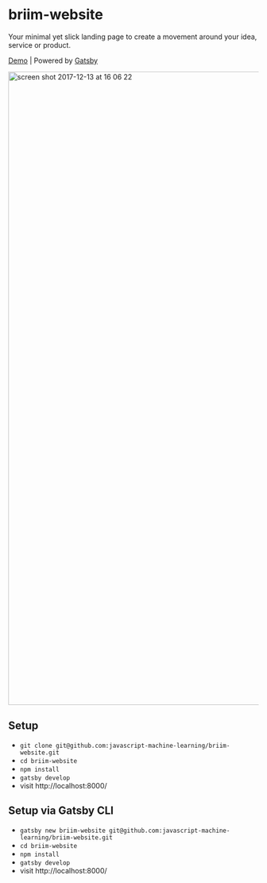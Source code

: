 # briim-website

Your minimal yet slick landing page to create a movement around your idea, service or product.

[Demo](https://bri.im) | Powered by [Gatsby](https://github.com/gatsbyjs/gatsby)

<img width="1275" alt="screen shot 2017-12-13 at 16 06 22" src="https://user-images.githubusercontent.com/2479967/33928107-a7903e0a-e01f-11e7-947d-431c0323129b.png">

## Setup

* `git clone git@github.com:javascript-machine-learning/briim-website.git`
* `cd briim-website`
* `npm install`
* `gatsby develop`
* visit http://localhost:8000/

## Setup via Gatsby CLI

* `gatsby new briim-website git@github.com:javascript-machine-learning/briim-website.git`
* `cd briim-website`
* `npm install`
* `gatsby develop`
* visit http://localhost:8000/
